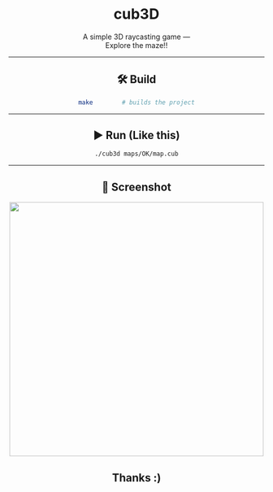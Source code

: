 <div align="center">

# cub3D

A simple 3D raycasting game —  
Explore the maze!!

---

## 🛠️ Build

```bash
make        # builds the project
````

---

## ▶️ Run (Like this)

```bash
./cub3d maps/OK/map.cub
```

---

## 📸 Screenshot

<p align="center">
  <img src="assets/cub3d_small.gif" width="500"/>
</p>


## Thanks :)

</div>

